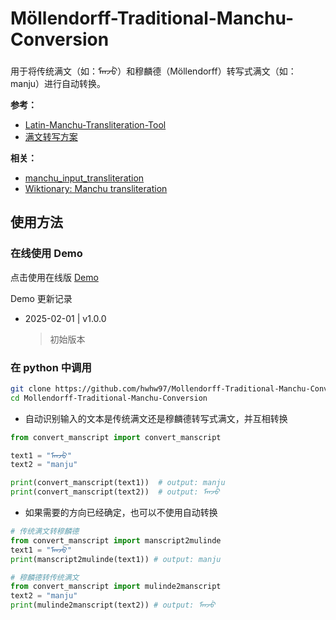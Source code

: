 # Möllendorff-Traditional-Manchu-Conversion

用于将传统满文（如：ᠮᠠᠨᠵᡠ）和穆麟德（Möllendorff）转写式满文（如：manju）进行自动转换。

**参考：**
- [Latin-Manchu-Transliteration-Tool](https://github.com/foxal/Latin-Manchu-Transliteration-Tool.git)
- [满文转写方案](https://zh.wikipedia.org/wiki/满文转写方案)

**相关：**
- [manchu_input_transliteration](https://github.com/jungyitsai/manchu_input_transliteration)
- [Wiktionary: Manchu transliteration](https://en.m.wiktionary.org/wiki/Wiktionary:Manchu_transliteration)

## 使用方法

### 在线使用 Demo
点击使用在线版 <a href="https://hwhw97.github.io/Mollendorff-Traditional-Manchu-Conversion" target="_blank">Demo</a>


Demo 更新记录
- 2025-02-01 | v1.0.0
  > 初始版本

### 在 python 中调用
```bash
git clone https://github.com/hwhw97/Mollendorff-Traditional-Manchu-Conversion.git
cd Mollendorff-Traditional-Manchu-Conversion
```

- 自动识别输入的文本是传统满文还是穆麟德转写式满文，并互相转换
```python
from convert_manscript import convert_manscript

text1 = "ᠮᠠᠨᠵᡠ"
text2 = "manju"

print(convert_manscript(text1))  # output: manju
print(convert_manscript(text2))  # output: ᠮᠠᠨᠵᡠ
```

- 如果需要的方向已经确定，也可以不使用自动转换
```python
# 传统满文转穆麟德
from convert_manscript import manscript2mulinde
text1 = "ᠮᠠᠨᠵᡠ"
print(manscript2mulinde(text1)) # output: manju

# 穆麟德转传统满文
from convert_manscript import mulinde2manscript
text2 = "manju"
print(mulinde2manscript(text2)) # output: ᠮᠠᠨᠵᡠ
```

